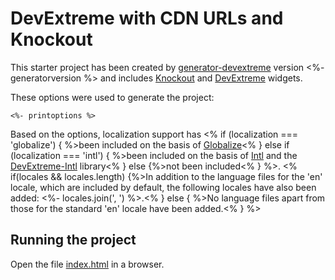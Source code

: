 # DevExtreme with CDN URLs and Knockout

This starter project has been created by [generator-devextreme](https://github.com/oliversturm/generator-devextreme) version <%- generatorversion %> and includes [Knockout](http://knockoutjs.com/) and [DevExtreme](https://js.devexpress.com/) widgets. 

These options were used to generate the project:

```
<%- printoptions %>
```

Based on the options, localization support has <% if (localization === 'globalize') { %>been included on the basis of [Globalize](https://github.com/globalizejs/globalize)<% } else if (localization === 'intl') { %>been included on the basis of [Intl](https://developer.mozilla.org/en/docs/Web/JavaScript/Reference/Global_Objects/Intl) and the [DevExtreme-Intl](https://github.com/DevExpress/DevExtreme-Intl) library<% } else {%>not been included<% } %>. <% if(locales && locales.length) {%>In addition to the language files for the 'en' locale, which are included by default, the following locales have also been added: <%- locales.join(', ') %>.<% } else { %>No language files apart from those for the standard 'en' locale have been added.<% } %>

## Running the project

Open the file [index.html](index.html) in a browser.
